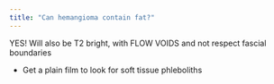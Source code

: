 ```yaml
---
title: "Can hemangioma contain fat?"
---
```

YES! Will also be T2 bright, with FLOW VOIDS and not respect fascial boundaries

- Get a plain film to look for soft tissue phleboliths

